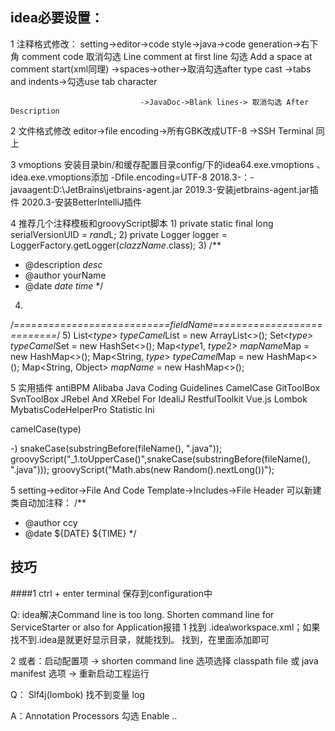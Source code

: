 ## idea必要设置：
1 注释格式修改：
setting->editor->code style->java->code generation->右下角 comment code
                    取消勾选 Line comment at first line 勾选 Add a space at comment start(xml同理)
                                 ->spaces->other->取消勾选after type cast
                                 ->tabs and indents->勾选use tab character

                                 ->JavaDoc->Blank lines-> 取消勾选 After Description
2 文件格式修改
editor->file encoding->所有GBK改成UTF-8
      ->SSH Terminal 同上

3 vmoptions
安装目录bin/和缓存配置目录config/下的idea64.exe.vmoptions 、 idea.exe.vmoptions添加
-Dfile.encoding=UTF-8
2018.3-：-javaagent:D:\JetBrains\jetbrains-agent.jar
2019.3-安装jetbrains-agent.jar插件
2020.3-安装BetterIntelliJ插件

4 推荐几个注释模板和groovyScript脚本
1)
private static final long serialVersionUID = $rand$L;
2)
private Logger logger = LoggerFactory.getLogger($clazzName$.class);
3)
/**
 * @description $desc$
 * @author yourName
 * @date $date$ $time$
 */
4)
/*===========================$fieldName$===========================*/
5)
List<$type$> $typeCamel$List = new ArrayList<>();
Set<$type$> $typeCamel$Set = new HashSet<>();
Map<$type1$, $type2$> $mapName$Map = new HashMap<>();
Map<String, $type$> $typeCamel$Map = new HashMap<>();
Map<String, Object> $mapName$ = new HashMap<>();

5 实用插件
antiBPM
Alibaba Java Coding Guidelines
CamelCase
GitToolBox
SvnToolBox
JRebel And XRebel For IdealiJ
RestfulToolkit
Vue.js
Lombok
MybatisCodeHelperPro
Statistic
Ini

camelCase(type)

-)
snakeCase(substringBefore(fileName(), ".java"));
groovyScript("_1.toUpperCase()",snakeCase(substringBefore(fileName(), ".java")));
groovyScript("Math.abs(new Random().nextLong())");

5 setting->editor->File And Code Template->Includes->File Header  可以新建类自动加注释：
/**
 * @author ccy
 * @date ${DATE} ${TIME}
 */
   
## 技巧
####1 
ctrl + enter terminal 保存到configuration中

Q:
idea解决Command line is too long. Shorten command line for ServiceStarter or also for Application报错
1 找到 .idea\workspace.xml；如果找不到.idea是就更好显示目录，就能找到。
找到<component name="PropertiesComponent">，在里面添加<property name="dynamic.classpath" value="true" />即可

2 或者：启动配置项 -> shorten command line 选项选择 classpath file 或 java manifest 选项 -> 重新启动工程运行

Q： Slf4j(lombok) 找不到变量 log

A：Annotation Processors 勾选 Enable ..